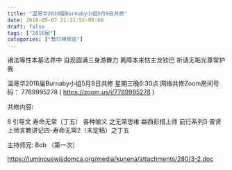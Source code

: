 ```yaml
---
title: "温哥华2016届Burnaby小组5月9日共修"
date: 2018-05-07 21:11:52-08:00
draft: false
tags: ["2016届"]
categories: ["慧灯禅修班"]
---
```

诸法等性本基法界中 自现圆满三身游舞力
离障本来怙主龙钦巴 祈请无垢光尊常护我

温哥华2016届Burnaby小组5月9日共修
星期三晚6:30点
网络共修Zoom房间号码： 7789995278 ( https://zoom.us/j/7789995278 )

共修内容:

8 引导文 寿命无常（丁五） 各种喻义 之无常思维 
益西彭措上师 前行系列3·普贤上师言教讲记四-寿命无常2（未定稿）之丁五

主持师兄: Bob （第一次）

 https://luminouswisdomca.org/media/kunena/attachments/280/3-2.doc
